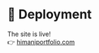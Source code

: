 # 🚀 Deployment

The site is live!  
👉 [himaniportfolio.com](https://myportfolio-murex-alpha.vercel.app/)
